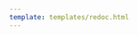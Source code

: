 ```yaml
---
template: templates/redoc.html
---
```


<redoc spec-url="../../../apis/restapis/roles-v3.yaml" theme='{{redoc_theme}}'></redoc>
